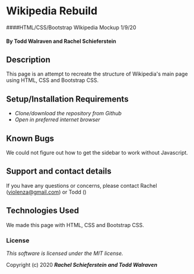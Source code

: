 # Wikipedia Rebuild

####HTML/CSS/Bootstrap WIkipedia Mockup 1/9/20

#### By Todd Walraven and Rachel Schieferstein

## Description

This page is an attempt to recreate the structure of Wikipedia's main page using HTML, CSS and Bootstrap CSS.
## Setup/Installation Requirements

* _Clone/download the repository from Github_
* _Open in preferred internet browser_

## Known Bugs

We could not figure out how to get the sidebar to work without Javascript.

## Support and contact details

If you have any questions or concerns, please contact Rachel (violenza@gmail.com) or Todd ()

## Technologies Used

We made this page with HTML, CSS and Bootstrap CSS.

### License

*This software is licensed under the MIT license.*

Copyright (c) 2020 **_Rachel Schieferstein and Todd Walraven_**